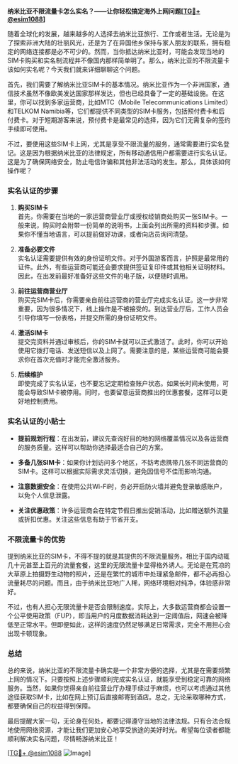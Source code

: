**纳米比亚不限流量卡怎么实名？——让你轻松搞定海外上网问题[[TG💪+ @esim1088](https://t.me/s/esim1088)]**

随着全球化的发展，越来越多的人选择去纳米比亚旅行、工作或者生活。无论是为了探索非洲大陆的壮丽风光，还是为了在异国他乡保持与家人朋友的联系，拥有稳定的网络连接都是必不可少的。然而，当你抵达纳米比亚时，可能会发现当地的SIM卡购买和实名制流程并不像国内那样简单明了。那么，纳米比亚的不限流量卡该如何实名呢？今天我们就来详细聊聊这个问题。

首先，我们需要了解纳米比亚SIM卡的基本情况。纳米比亚作为一个非洲国家，通信技术虽然不像欧美发达国家那样发达，但也已经具备了一定的基础设施。在这里，你可以找到多家运营商，比如MTC（Mobile Telecommunications Limited）和TELKOM Namibia等，它们都提供不同类型的SIM卡服务，包括预付费卡和后付费卡。对于短期游客来说，预付费卡是最常见的选择，因为它们无需复杂的签约手续即可使用。

不过，要使用这些SIM卡上网，尤其是享受不限流量的服务，通常需要进行实名登记。这是因为根据纳米比亚的法律规定，所有移动通信用户都需要进行实名认证。这是为了确保网络安全，防止电信诈骗和其他非法活动的发生。那么，具体该如何操作呢？

### 实名认证的步骤

1. **购买SIM卡**  
   首先，你需要在当地的一家运营商营业厅或授权经销商处购买一张SIM卡。一般来说，购买时会附带一份简单的说明书，上面会列出所需的资料和步骤。如果你不懂当地语言，可以提前做好功课，或者向店员询问清楚。

2. **准备必要文件**  
   实名认证需要提供有效的身份证明文件。对于外国游客而言，护照是最常用的证件。此外，有些运营商可能还会要求提供签证复印件或其他相关证明材料。因此，在出发前最好准备好这些文件的电子版，以便随时调用。

3. **前往运营商营业厅**  
   购买完SIM卡后，你需要亲自前往运营商的营业厅完成实名认证。这一步非常重要，因为很多情况下，线上操作是不被接受的。到达营业厅后，工作人员会引导你填写一份表格，并提交所需的身份证明文件。

4. **激活SIM卡**  
   提交完资料并通过审核后，你的SIM卡就可以正式激活了。此时，你可以开始使用它拨打电话、发送短信以及上网了。需要注意的是，某些运营商可能会要求你在首次充值时才能完全激活服务。

5. **后续维护**  
   即使完成了实名认证，也不要忘记定期检查账户状态。如果长时间未使用，可能会导致SIM卡被停用。同时，也要留意运营商推出的优惠套餐，这样可以更好地控制费用。

### 实名认证的小贴士

- **提前规划行程**：在出发前，建议先查询好目的地的网络覆盖情况以及各运营商的服务质量。这样可以帮助你选择最适合自己的方案。
  
- **多备几张SIM卡**：如果你计划访问多个地区，不妨考虑携带几张不同运营商的SIM卡。这样可以根据实际需求灵活切换，避免因信号不佳而影响沟通。

- **注意数据安全**：在使用公共Wi-Fi时，务必开启防火墙并避免登录敏感账户，以免个人信息泄露。

- **关注优惠政策**：许多运营商会在特定节假日推出促销活动，比如赠送额外流量或折扣优惠。关注这些信息有助于节省开支。

### 不限流量卡的优势

提到纳米比亚的SIM卡，不得不提的就是其提供的不限流量服务。相比于国内动辄几十元甚至上百元的流量套餐，这里的无限流量卡显得格外诱人。无论是在荒凉的大草原上拍摄野生动物的照片，还是在繁忙的城市中处理紧急邮件，都不必再担心流量耗尽的问题。而且，由于纳米比亚地广人稀，网络环境相对纯净，体验感非常好。

不过，也有人担心无限流量卡是否会限制速度。实际上，大多数运营商都会设置一个公平使用政策（FUP），即当用户的月度数据消耗达到一定阈值后，网速会被降低至正常水平。但即便如此，这样的速度仍然足够满足日常需求，完全不用担心会出现卡顿现象。

### 总结

总的来说，纳米比亚的不限流量卡确实是一个非常方便的选择，尤其是在需要频繁上网的情况下。只要按照上述步骤顺利完成实名认证，就能享受到稳定可靠的网络服务。当然，如果你觉得亲自前往营业厅办理手续过于麻烦，也可以考虑通过其他途径获取SIM卡，比如在网上预订后直接邮寄到酒店。总之，无论采取哪种方式，都要确保自己的权益得到保障。

最后提醒大家一句，无论身在何处，都要记得遵守当地的法律法规。只有合法合规地使用网络资源，才能让我们更加安心地享受旅途的美好时光。希望每位读者都能顺利解决实名问题，尽情畅游纳米比亚！

[[TG💪+ @esim1088](https://t.me/s/esim1088) ![Image](https://i.postimg.cc/4NQfJmqS/Snipaste-2025-05-13-00-14-12.png)]
